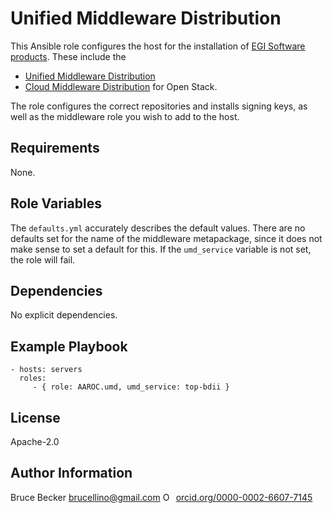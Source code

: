 Unified Middleware Distribution
=========

This Ansible role configures the host for the installation of [EGI Software products](http://repository.egi.eu/). These include the

  * [Unified Middleware Distribution](http://repository.egi.eu/category/umd_releases/distribution/)
  * [Cloud Middleware Distribution](http://repository.egi.eu/category/os-distribution/) for Open Stack.

The role configures the correct repositories and installs signing keys, as well as the middleware role you wish to add to the host.


Requirements
------------

None.

Role Variables
--------------

The `defaults.yml` accurately describes the default values.
There are no defaults set for the name of the middleware metapackage, since  it does not make sense to set a default for this.
If the `umd_service` variable is not set, the role will fail.

Dependencies
------------

No explicit dependencies.

Example Playbook
----------------


    - hosts: servers
      roles:
         - { role: AAROC.umd, umd_service: top-bdii }

License
-------

Apache-2.0

Author Information
------------------

Bruce Becker brucellino@gmail.com
<a href="https://orcid.org/0000-0002-6607-7145" target="_blank" rel="noopener noreferrer" style="vertical-align:top;"><img src="https://orcid.org/sites/default/files/images/orcid_16x16.png" style="width:1em;margin-right:.5em;" alt="ORCID iD icon">orcid.org/0000-0002-6607-7145</a>
